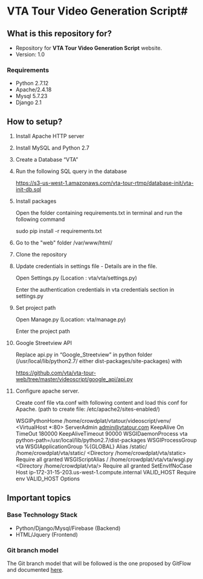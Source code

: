 # VTA Tour Video Generation Script#

## What is this repository for? ##

* Repository for **VTA Tour Video Generation Script** website.
* Version: 1.0

### Requirements ###
* Python 2.7.12
* Apache/2.4.18
* Mysql 5.7.23
* Django 2.1

## How to setup? ##

1.  Install Apache HTTP server

2.  Install MySQL and Python 2.7

3.  Create a Database “VTA”

4.  Run the following SQL query in the database

      https://s3-us-west-1.amazonaws.com/vta-tour-rtmp/database-init/vta-init-db.sql

5.  Install packages

      Open the folder containing requirements.txt in terminal and run the following   command

      sudo pip install -r requirements.txt

6.  Go to the "web" folder /var/www/html/

7.  Clone the repository

8.  Update credentials in settings file - Details are in the file.

      Open Settings.py (Location : vta/vta/settings.py)

      Enter the authentication credentials in vta credentials section in settings.py

9.  Set project path

      Open Manage.py (Location: vta/manage.py)

      Enter the project path

10. Google Streetview API

      Replace api.py in “Google_Streetview” in python folder (/usr/local/lib/python2.7/ either dist-packages/site-packages) with

      https://github.com/vta/vta-tour-web/tree/master/videoscript/google_api/api.py

11. Configure apache server.

      Create conf file vta.conf with following content and load this conf for Apache. (path to create file: /etc/apache2/sites-enabled/)


	WSGIPythonHome /home/crowdplat/vtatour/videoscript/venv/
	<VirtualHost *:80>
	ServerAdmin admin@vtatour.com
	KeepAlive On
	TimeOut 180000
	KeepAliveTimeout 90000
	WSGIDaemonProcess vta python-path=/usr/local/lib/python2.7/dist-packages
	WSGIProcessGroup vta
	WSGIApplicationGroup %{GLOBAL}
	Alias /static/ /home/crowdplat/vta/static/
	<Directory /home/crowdplat/vta/static>
	    Require all granted
	</Directory>
	WSGIScriptAlias / /home/crowdplat/vta/vta/wsgi.py
	<Directory /home/crowdplat/vta/>
	    <Files wsgi.py>
	       Require all granted
	    </Files>
	    SetEnvIfNoCase Host ip-172-31-15-203.us-west-1.compute.internal VALID_HOST
	    Require env VALID_HOST
	    Options
	</Directory>
	</VirtualHost>

## Important topics ##

### Base Technology Stack ###
* Python/Django/Mysql/Firebase (Backend)
* HTML/Jquery (Frontend)

### Git branch model ###
The Git branch model that will be followed is the one proposed by GitFlow and documented [here](http://nvie.com/posts/a-successful-git-branching-model/).


